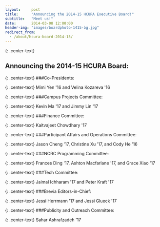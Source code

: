 ```yaml
---
layout:     post
title:      "Announcing the 2014-15 HCURA Executive Board!"
subtitle:   "Meet us!"
date:       2014-03-08 12:00:00
header-img: "images/boardphoto-1415-bg.jpg"
redirect_from:
  - /about/hcura-board-2014-15/
---
```

{: .center-text}
## Announcing the 2014-15 HCURA Board:

{: .center-text}
###Co-Presidents:  

{: .center-text}
Mimi Yen '16 and Velina Kozareva '16

{: .center-text}
###Campus Projects Committee:

{: .center-text}
Kevin Ma '17 and Jimmy Lin '17

{: .center-text}
###Finance Committee:

{: .center-text}
Kaitvajeet Chowdhary '17

{: .center-text}
###Participant Affairs and Operations Committee:

{: .center-text}
Jason Cheng '17, Christine Xu '17, and Cody He '16

{: .center-text}
###NCRC Programming Committee:

{: .center-text}
Frances Ding '17, Ashton Macfarlane '17, and Grace Xiao '17

{: .center-text}
###Tech Committee:

{: .center-text}
Jaimal Ichharam '17 and Peter Kraft '17

{: .center-text}
###Brevia Editors-in-Chief:

{: .center-text}
Jessi Herrmann '17 and Jessi Glueck '17

{: .center-text}
###Publicity and Outreach Committee:

{: .center-text}
Sahar Ashrafzadeh '17
